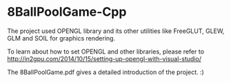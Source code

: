 # 8BallPoolGame-Cpp


The project used OPENGL library and its other utilities like FreeGLUT, GLEW, GLM and SOIL for graphics rendering.

To learn about how to set OPENGL and other libraries, please refer to http://in2gpu.com/2014/10/15/setting-up-opengl-with-visual-studio/

The 8BallPoolGame.pdf gives a detailed introduction of the project. :)
